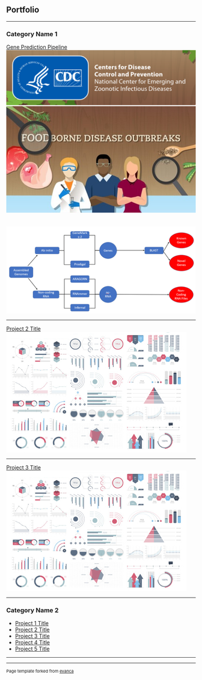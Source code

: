 ## Portfolio

---

### Category Name 1 

[Gene Prediction Pipeline](https://github.com/PaarthParekh/GenePrediction)
<img src="images/Gene_Prediction_CDC.jpg.png?raw=true"/><img src="images/Gene_Prediction_Description.png.jpg?raw=true"/>
<br><br><br>
<img src="images/Gene_Prediction_Pipeline.png?raw=true"/>

---
[Project 2 Title](/pdf/sample_presentation.pdf)
<img src="images/dummy_thumbnail.jpg?raw=true"/>

---
[Project 3 Title](http://example.com/)
<img src="images/dummy_thumbnail.jpg?raw=true"/>

---

### Category Name 2

- [Project 1 Title](http://example.com/)
- [Project 2 Title](http://example.com/)
- [Project 3 Title](http://example.com/)
- [Project 4 Title](http://example.com/)
- [Project 5 Title](http://example.com/)

---




---
<p style="font-size:11px">Page template forked from <a href="https://github.com/evanca/quick-portfolio">evanca</a></p>
<!-- Remove above link if you don't want to attibute -->
